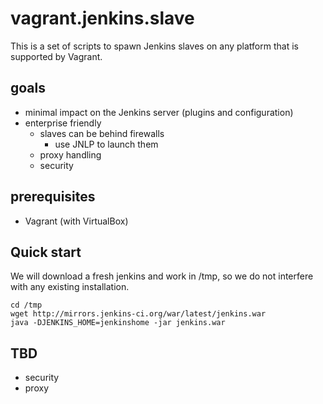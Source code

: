 # vagrant.jenkins.slave

This is a set of scripts to spawn Jenkins slaves on any platform that is supported by Vagrant.

## goals

- minimal impact on the Jenkins server (plugins and configuration)
- enterprise friendly
  - slaves can be behind firewalls
    - use JNLP to launch them
  - proxy handling
  - security

## prerequisites 

- Vagrant (with VirtualBox)

## Quick start

We will download a fresh jenkins and work in /tmp, so we do not interfere with any existing installation.
```
cd /tmp
wget http://mirrors.jenkins-ci.org/war/latest/jenkins.war
java -DJENKINS_HOME=jenkinshome -jar jenkins.war
```

## TBD

- security
- proxy
